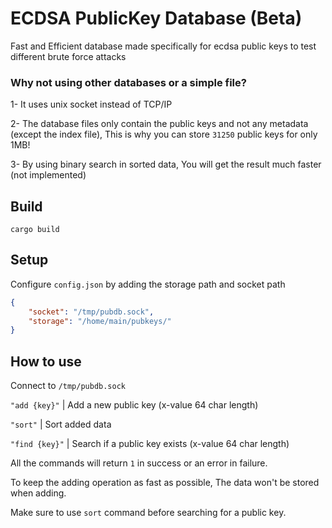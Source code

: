 # ECDSA PublicKey Database (Beta)

Fast and Efficient database made specifically for ecdsa public keys to test different brute force attacks


### Why not using other databases or a simple file?

1- It uses unix socket instead of TCP/IP

2- The database files only contain the public keys and not any metadata (except the index file), This is why you can store `31250` public keys for only 1MB!

3- By using binary search in sorted data, You will get the result much faster (not implemented)

## Build

```
cargo build
```

## Setup

Configure `config.json` by adding the storage path and socket path

```json
{
    "socket": "/tmp/pubdb.sock",
    "storage": "/home/main/pubkeys/"
}
```

## How to use

Connect to `/tmp/pubdb.sock`

`"add {key}"` | Add a new public key (x-value 64 char length)

`"sort"` | Sort added data

`"find {key}"` | Search if a public key exists (x-value 64 char length)

All the commands will return `1` in success or an error in failure.

To keep the adding operation as fast as possible, The data won't be stored when adding.

Make sure to use `sort` command before searching for a public key.
